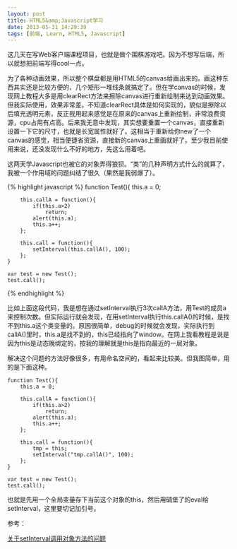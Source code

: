 ```yaml
---
layout: post
title: HTML5&amp;Javascript学习
date: 2013-05-31 14:29:39
tags: [前端, Learn, HTML5, Javascript]
---
```


这几天在写Web客户端课程项目，也就是做个围棋游戏吧。因为不想写后端，所以就想把前端写得cool一点。  

为了各种动画效果，所以整个棋盘都是用HTML5的canvas给画出来的。画这种东西其实还是比较方便的，几个矩形一堆线条就搞定了。但在学canvas的时候，发现网上教程大多是用clearRect方法来擦除canvas进行重新绘制来达到动画效果。但我实际使用，效果非常差。不知道clearRect具体是如何实现的，貌似是擦除以后填充透明元素，反正我用起来感觉是在原来的canvas上重新绘制，非常浪费资源，cpu占用有点高。后来我无意中发现，其实想要重置一个canvas，直接重新设置一下它的尺寸，也就是长宽属性就好了。这相当于重新给你new了一个canvas的感觉，相当便捷省资源，直接新的canvas上重画就好了。至少我目前使用来说，还没发现什么不好的地方，先这么用着吧。  

这两天学Javascript也被它的对象弄得狼狈。“类”的几种声明方式什么的就算了，我被一个作用域的问题纠结了很久（果然是我弱爆了）。  

{% highlight javascript %}
	function Test(){
	    this.a = 0;
	
	    this.callA = function(){
	        if(this.a>2)
	            return;
	        alert(this.a);
	        this.a++;
	    };
	    
	    this.call = function(){
	        setInterval(this.callA(), 100);
	    };
	}
	
	var test = new Test();
	test.call();
{% endhighlight %}


比如上面这段代码，我是想在通过setInterval执行3次callA方法，用Test的成员a来控制次数。但实际运行就会发现，在用setInterval执行this.callA()的时候，是找不到this.a这个类变量的。原因很简单，debug的时候就会发现，实际执行到callA()里时，this.a是找不到的，this已经指向了window。在网上我看教程是说是因为this是动态晚绑定的，按我的理解就是this是指向最近的一层对象。  

解决这个问题的方法好像很多，有用命名空间的，看起来比较美。但我图简单，用的是下面这种。  

	function Test(){
	    this.a = 0;
	
	    this.callA = function(){
	        if(this.a>2)
	            return;
	        alert(this.a);
	        this.a++;
	    };
	    
	    this.call = function(){
	        tmp = this;
	        setInterval("tmp.callA()", 100);
	    };
	}
	
	var test = new Test();
	test.call();

也就是先用一个全局变量存下当前这个对象的this，然后用碉堡了的eval给setInterval，这里要切记加引号。  


参考：  

[关于setInterval调用对象方法的问题](http://www.cnblogs.com/sparon/archive/2011/04/26/2029268.html)

